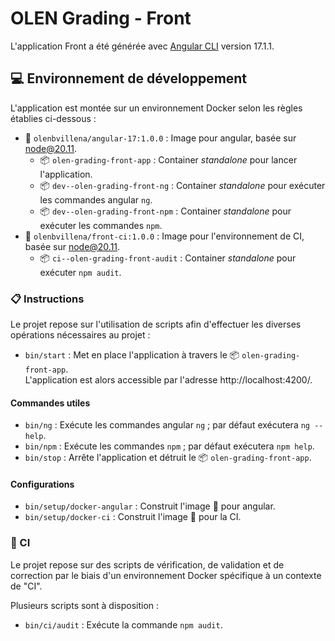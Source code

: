 # OLEN Grading - Front

L'application Front a été générée avec [Angular CLI](https://github.com/angular/angular-cli) version 17.1.1.

## 💻️ Environnement de développement

L'application est montée sur un environnement Docker selon les règles établies ci-dessous :

* 🐋 `olenbvillena/angular-17:1.0.0` : Image pour angular, basée sur node@20.11.
  - 📦️ `olen-grading-front-app` : Container *standalone* pour lancer l'application.
  - 📦️ `dev--olen-grading-front-ng` : Container *standalone* pour exécuter les commandes angular `ng`.
  - 📦️ `dev--olen-grading-front-npm` : Container *standalone* pour exécuter les commandes `npm`.
* 🐋 `olenbvillena/front-ci:1.0.0` : Image pour l'environnement de CI, basée sur node@20.11.
  - 📦️ `ci--olen-grading-front-audit` : Container *standalone* pour exécuter `npm audit`.

### 📋️ Instructions

Le projet repose sur l'utilisation de scripts afin d'effectuer les diverses opérations nécessaires au projet :

* `bin/start` : Met en place l'application à travers le 📦️ `olen-grading-front-app`.
  <br>L'application est alors accessible par l'adresse http://localhost:4200/.

#### Commandes utiles

* `bin/ng` : Exécute les commandes angular `ng` ; par défaut exécutera `ng --help`.
* `bin/npm` : Exécute les commandes `npm` ; par défaut exécutera `npm help`.
* `bin/stop` : Arrête l'application et détruit le 📦️ `olen-grading-front-app`.

#### Configurations

* `bin/setup/docker-angular` : Construit l'image 🐋 pour angular.
* `bin/setup/docker-ci` : Construit l'image 🐋 pour la CI.

### 👷 CI

Le projet repose sur des scripts de vérification, de validation et de correction par le biais d'un environnement Docker
spécifique à un contexte de "CI".

Plusieurs scripts sont à disposition :

* `bin/ci/audit` : Exécute la commande `npm audit`.
